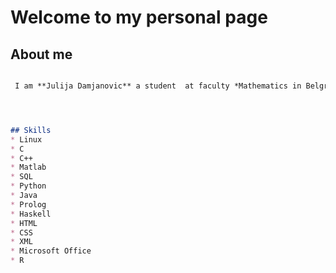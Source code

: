 # Welcome to my personal page

## About me

```markdown

 I am **Julija Damjanovic** a student  at faculty *Mathematics in Belgrade, Serbia*.




## Skills
* Linux 
* C 
* C++ 
* Matlab 
* SQL 
* Python 
* Java 
* Prolog 
* Haskell 
* HTML
* CSS 
* XML 
* Microsoft Office 
* R 
